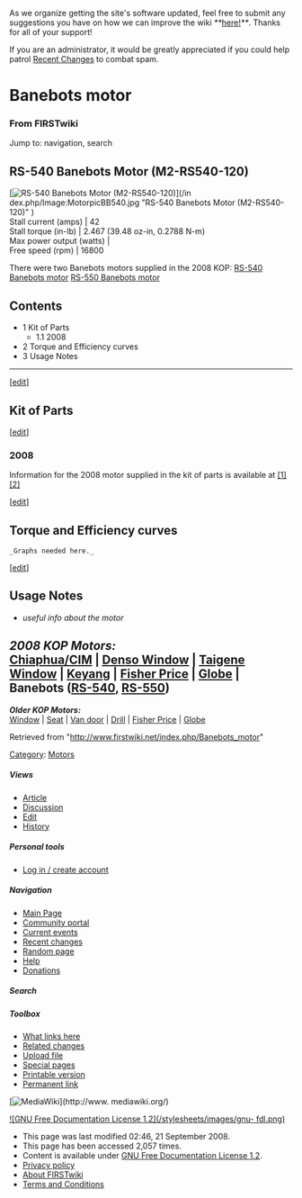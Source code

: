 As we organize getting the site's software updated, feel free to submit any
suggestions you have on how we can improve the wiki
_**_[here!](/index.php/User:Hallry/Suggestions "User:Hallry/Suggestions"
)_**_. Thanks for all of your support!

If you are an administrator, it would be greatly appreciated if you could help
patrol [Recent Changes](/index.php/Special:Recentchanges
"Special:Recentchanges" ) to combat spam.

# Banebots motor

### From FIRSTwiki

Jump to: navigation, search

  

RS-540 Banebots Motor (M2-RS540-120)  
---  
[![RS-540 Banebots Motor \(M2-RS540-120\)](/media/5/5c/MotorpicBB540.jpg)](/in
dex.php/Image:MotorpicBB540.jpg "RS-540 Banebots Motor \(M2-RS540-120\)" )  
Stall current (amps) |  42  
Stall torque (in-lb) |  2.467 (39.48 oz-in, 0.2788 N-m)  
Max power output (watts) |  
Free speed (rpm) |  16800  
  
  
There were two Banebots motors supplied in the 2008 KOP: [RS-540 Banebots
motor](/index.php?title=RS-540_Banebots_motor&action=edit "RS-540 Banebots
motor" ) [RS-550 Banebots motor](/index.php/RS-550_Banebots_motor "RS-550
Banebots motor" )

## Contents

  * 1 Kit of Parts
    * 1.1 2008
  * 2 Torque and Efficiency curves
  * 3 Usage Notes  
---  
  
[[edit](/index.php?title=Banebots_motor&action=edit&section=1 "Edit section:
Kit of Parts" )]

##  Kit of Parts

[[edit](/index.php?title=Banebots_motor&action=edit&section=2 "Edit section:
2008" )]

###  2008

Information for the 2008 motor supplied in the kit of parts is available at
[[1]](http://banebots.com/pc/MOTOR-BRUSH/M2-RS540-120 "http://banebots.com/pc
/MOTOR-BRUSH/M2-RS540-120" ) [[2]](http://banebots.com/p/M2-RS550-120
"http://banebots.com/p/M2-RS550-120" )

[[edit](/index.php?title=Banebots_motor&action=edit&section=3 "Edit section:
Torque and Efficiency curves" )]

## Torque and Efficiency curves

    _Graphs needed here._

[[edit](/index.php?title=Banebots_motor&action=edit&section=4 "Edit section:
Usage Notes" )]

## Usage Notes

  * _useful info about the motor_

  

_**2008 KOP Motors:**_  
[Chiaphua/CIM](/index.php/CIM_motor "CIM motor" ) | [Denso
Window](/index.php/Denso_window_motor "Denso window motor" ) | [Taigene
Window](/index.php?title=Taigene_window_motor&action=edit "Taigene window
motor" ) | [Keyang](/index.php?title=Keyang_motor&action=edit "Keyang motor" )
| [Fisher Price](/index.php/Fisher_Price_motor "Fisher Price motor" ) |
[Globe](/index.php/Globe_motor "Globe motor" ) | **Banebots**
([RS-540](/index.php?title=RS-540_Banebots_motor&action=edit "RS-540 Banebots
motor" ), [RS-550](/index.php/RS-550_Banebots_motor "RS-550 Banebots motor" ))  
---  
_**Older KOP Motors:**_  
[Window](/index.php/Window_motor "Window motor" ) |
[Seat](/index.php?title=Seat_motor&action=edit "Seat motor" ) | [Van
door](/index.php/Van_door_motor "Van door motor" ) |
[Drill](/index.php/Drill_motor "Drill motor" ) | [Fisher
Price](/index.php/Fisher_Price_motor "Fisher Price motor" ) |
[Globe](/index.php/Globe_motor "Globe motor" )  
  
Retrieved from "<http://www.firstwiki.net/index.php/Banebots_motor>"

[Category](/index.php?title=Special:Categories&article=Banebots_motor
"Special:Categories" ): [Motors](/index.php/Category:Motors "Category:Motors"
)

##### Views

  * [Article](/index.php/Banebots_motor)
  * [Discussion](/index.php/Talk:Banebots_motor)
  * [Edit](/index.php?title=Banebots_motor&action=edit)
  * [History](/index.php?title=Banebots_motor&action=history)

##### Personal tools

  * [Log in / create account](/index.php?title=Special:Userlogin&returnto=Banebots_motor)

[](/index.php/Main_Page "Main Page" )

##### Navigation

  * [Main Page](/index.php/Main_Page)
  * [Community portal](/index.php/FIRSTwiki:Community_portal)
  * [Current events](/index.php/Current_events)
  * [Recent changes](/index.php/Special:Recentchanges)
  * [Random page](/index.php/Special:Random)
  * [Help](/index.php/FIRSTwiki:Help)
  * [Donations](/index.php/FIRSTwiki:Site_support)

##### Search



##### Toolbox

  * [What links here](/index.php/Special:Whatlinkshere/Banebots_motor)
  * [Related changes](/index.php/Special:Recentchangeslinked/Banebots_motor)
  * [Upload file](/index.php/Special:Upload)
  * [Special pages](/index.php/Special:Specialpages)
  * [Printable version](/index.php?title=Banebots_motor&printable=yes)
  * [Permanent link](/index.php?title=Banebots_motor&oldid=69012)

[![MediaWiki](/skins/common/images/poweredby_mediawiki_88x31.png)](http://www.
mediawiki.org/)

[![GNU Free Documentation License 1.2](/stylesheets/images/gnu-
fdl.png)](http://www.gnu.org/copyleft/fdl.html)

  * This page was last modified 02:46, 21 September 2008.
  * This page has been accessed 2,057 times.
  * Content is available under [GNU Free Documentation License 1.2](http://www.gnu.org/copyleft/fdl.html "http://www.gnu.org/copyleft/fdl.html" ).
  * [Privacy policy](/index.php/FIRSTwiki:Privacy_policy "FIRSTwiki:Privacy policy" )
  * [About FIRSTwiki](/index.php/FIRSTwiki:About "FIRSTwiki:About" )
  * [Terms and Conditions](/index.php/FIRSTwiki:Terms_and_conditions "FIRSTwiki:Terms and conditions" )

